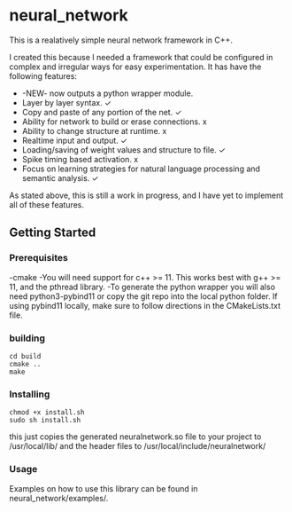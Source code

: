 # neural_network
This is a realatively simple neural network framework in C++. 

I created this because I needed a framework that could be configured in complex and irregular ways for easy experimentation. It has have the following features:

* -NEW- now outputs a python wrapper module.
* Layer by layer syntax. ✓
* Copy and paste of any portion of the net. ✓
* Ability for network to build or erase connections. x
* Ability to change structure at runtime. x
* Realtime input and output. ✓
* Loading/saving of weight values and structure to file. ✓
* Spike timing based activation. x
* Focus on learning strategies for natural language processing and semantic analysis. ✓

As stated above, this is still a work in progress, and I have yet to implement all of these features.


## Getting Started
### Prerequisites
-cmake
-You will need support for c++ >= 11. This works best with g++ >= 11, and the pthread library.
-To generate the python wrapper you will also need python3-pybind11 or copy the git repo into the local python folder. If using pybind11 locally, make sure to follow directions in the CMakeLists.txt file.


### building
```
cd build
cmake ..
make
```
### Installing
```
chmod +x install.sh
sudo sh install.sh
```
this just copies the generated neuralnetwork.so file to your project to /usr/local/lib/ and the header files to /usr/local/include/neuralnetwork/

### Usage
Examples on how to use this library can be found in neural_network/examples/.
